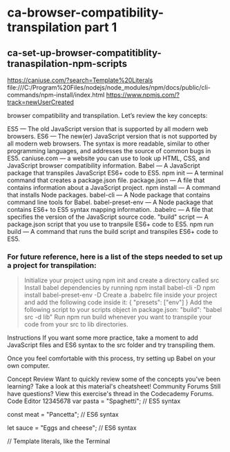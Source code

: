 # ca-browser-compatibility-transpilation part 1
## ca-set-up-browser-compatitiblity-tranaspilation-npm-scripts

https://caniuse.com/?search=Template%20Literals
file:///C:/Program%20Files/nodejs/node_modules/npm/docs/public/cli-commands/npm-install/index.html
https://www.npmjs.com/?track=newUserCreated

browser compatibility and transpilation. Let’s review the key concepts:

ES5 — The old JavaScript version that is supported by all modern web browsers.
ES6 — The new(er) JavaScript version that is not supported by all modern web browsers. The syntax is more readable, similar to other programming languages, and addresses the source of common bugs in ES5.
caniuse.com — a website you can use to look up HTML, CSS, and JavaScript browser compatibility information.
Babel — A JavaScript package that transpiles JavaScript ES6+ code to ES5.
npm init — A terminal command that creates a package.json file.
package.json — A file that contains information about a JavaScript project.
npm install — A command that installs Node packages.
babel-cli — A Node package that contains command line tools for Babel.
babel-preset-env — A Node package that contains ES6+ to ES5 syntax mapping information.
.babelrc — A file that specifies the version of the JavaScript source code.
"build" script — A package.json script that you use to tranpsile ES6+ code to ES5.
npm run build — A command that runs the build script and transpiles ES6+ code to ES5.

### For future reference, here is a list of the steps needed to set up a project for transpilation:

>Initialize your project using npm init and create a directory called src
>Install babel dependencies by running
>npm install babel-cli -D
>npm install babel-preset-env -D
>Create a .babelrc file inside your project and add the following code inside it:
>{
>  "presets": ["env"]
>}
>Add the following script to your scripts object in package.json:
>"build": "babel src -d lib"
>Run npm run build whenever you want to transpile your code from your src to lib directories.

Instructions
If you want some more practice, take a moment to add JavaScript files and ES6 syntax to the src folder and try transpiling them.

Once you feel comfortable with this process, try setting up Babel on your own computer.

Concept Review
Want to quickly review some of the concepts you’ve been learning? Take a look at this material's cheatsheet!
Community Forums
Still have questions? View this exercise's thread in the Codecademy Forums.
Code Editor
12345678
var pasta = "Spaghetti"; // ES5 syntax

const meat = "Pancetta"; // ES6 syntax

let sauce = "Eggs and cheese"; // ES6 syntax

// Template literals, like the 
Terminal


